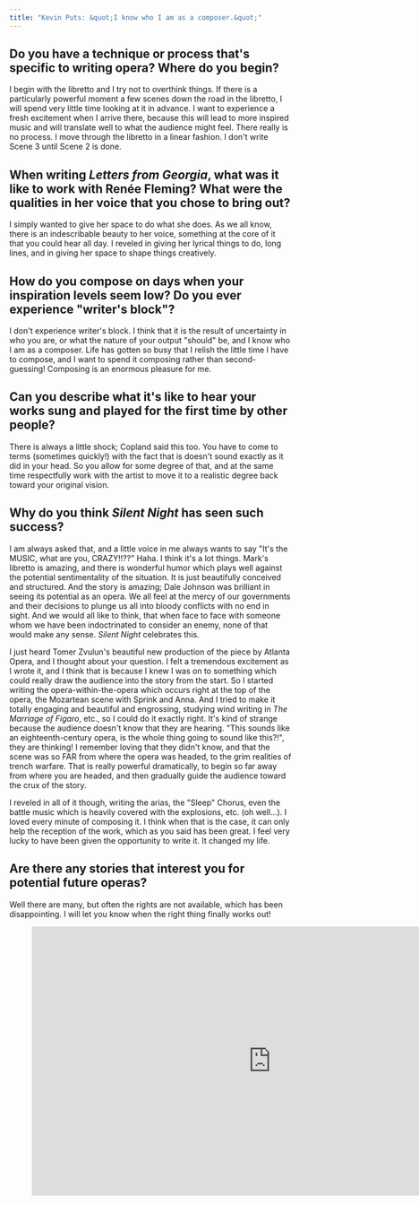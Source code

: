 ```yaml
---
title: "Kevin Puts: &quot;I know who I am as a composer.&quot;"
---
```


## Do you have a technique or process that's specific to writing opera? Where do you begin?

I begin with the libretto and I try not to overthink things. If there is a particularly powerful moment a few scenes down the road in the libretto, I will spend very little time looking at it in advance. I want to experience a fresh excitement when I arrive there, because this will lead to more inspired music and will translate well to what the audience might feel. There really is no process. I move through the libretto in a linear fashion. I don't write Scene 3 until Scene 2 is done. 
 
## When writing *Letters from Georgia*, what was it like to work with Renée Fleming? What were the qualities in her voice that you chose to bring out?

I simply wanted to give her space to do what she does. As we all know, there is an indescribable beauty to her voice, something at the core of it that you could hear all day. I reveled in giving her lyrical things to do, long lines, and in giving her space to shape things creatively. 

## How do you compose on days when your inspiration levels seem low? Do you ever experience "writer's block"?

I don't experience writer's block. I think that it is the result of uncertainty in who you are, or what the nature of your output "should" be, and I know who I am as a composer. Life has gotten so busy that I relish the little time I have to compose, and I want to spend it composing rather than second-guessing! Composing is an enormous pleasure for me. 
 
## Can you describe what it's like to hear your works sung and played for the first time by other people?

There is always a little shock; Copland said this too. You have to come to terms (sometimes quickly!) with the fact that is doesn't sound exactly as it did in your head. So you allow for some degree of that, and at the same time respectfully work with the artist to move it to a realistic degree back toward your original vision. 
 
## Why do you think *Silent Night* has seen such success?

I am always asked that, and a little voice in me always wants to say "It's the MUSIC, what are you, CRAZY!!??" Haha. I think it's a lot things. Mark's libretto is amazing, and there is wonderful humor which plays well against the potential sentimentality of the situation. It is just beautifully conceived and structured. And the story is amazing; Dale Johnson was brilliant in seeing its potential as an opera. We all feel at the mercy of our governments and their decisions to plunge us all into bloody conflicts with no end in sight. And we would all like to think, that when face to face with someone whom we have been indoctrinated to consider an enemy, none of that would make any sense. *Silent Night* celebrates this.

I just heard Tomer Zvulun's beautiful new production of the piece by Atlanta Opera, and I thought about your question. I felt a tremendous excitement as I wrote it, and I think that is because I knew I was on to something which could really draw the audience into the story from the start. So I started writing the opera-within-the-opera which occurs right at the top of the opera, the Mozartean scene with Sprink and Anna. And I tried to make it totally engaging and beautiful and engrossing, studying wind writing in *The Marriage of Figaro*, etc., so I could do it exactly right. It's kind of strange because the audience doesn't know that they are hearing. "This sounds like an eighteenth-century opera, is the whole thing going to sound like this?!", they are thinking!  I remember loving that they didn't know, and that the scene was so FAR from where the opera was headed, to the grim realities of trench warfare. That is really powerful dramatically, to begin so far away from where you are headed, and then gradually guide the audience toward the crux of the story. 

I reveled in all of it though, writing the arias, the "Sleep" Chorus, even the battle music which is heavily covered with the explosions, etc. (oh well...). I loved every minute of composing it. I think when that is the case, it can only help the reception of the work, which as you said has been great. I feel very lucky to have been given the opportunity to write it. It changed my life.

## Are there any stories that interest you for potential future operas?

Well there are many, but often the rights are not available, which has been disappointing. I will let you know when the right thing finally works out!

<figure data-type="video">
<iframe width="854" height="480" src="https://www.youtube.com/embed/PRRn921y2CQ" frameborder="0" allowfullscreen></iframe>
</figure>
